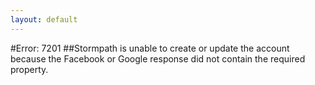 ```yaml
---
layout: default
---
```


#Error: 7201
##Stormpath is unable to create or update the account because the Facebook or Google response did not contain the required property.